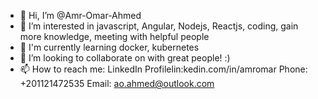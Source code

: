 - 👋 Hi, I’m @Amr-Omar-Ahmed
- 👀 I’m interested in javascript, Angular, Nodejs, Reactjs, coding, gain more knowledge, meeting with helpful people
- 🌱 I'm currently learning docker, kubernetes
- 💞️ I’m looking to collaborate on with great people! :) 
- 📫 How to reach me:
LinkedIn Profilelin:kedin.com/in/amromar
Phone: +201121472535 
Email: ao.ahmed@outlook.com


<!---
Amr-Omar-Ahmed/Amr-Omar-Ahmed is a ✨ special ✨ repository because its `README.md` (this file) appears on your GitHub profile.
You can click the Preview link to take a look at your changes.
--->

